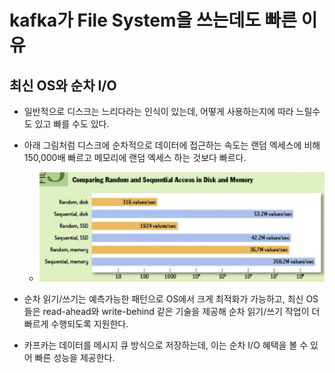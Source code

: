 # kafka가 File System을 쓰는데도 빠른 이유

## 최신 OS와 순차 I/O

- 일반적으로 디스크는 느리다라는 인식이 있는데, 어떻게 사용하는지에 따라 느릴수도 있고 빠를 수도 있다.
- 아래 그림처럼 디스크에 순차적으로 데이터에 접근하는 속도는 랜덤 엑세스에 비해 150,000배 빠르고 메모리에 랜덤 엑세스 하는 것보다 빠르다.

  - <img src="https://github.com/programmer-sjk/TIL/blob/main/images/devops/disk_io_performance.png" width="500">

- 순차 읽기/쓰기는 예측가능한 패턴으로 OS에서 크게 최적화가 가능하고, 최신 OS들은 read-ahead와 write-behind 같은 기술을 제공해 순차 읽기/쓰기 작업이 더 빠르게 수행되도록 지원한다.
- 카프카는 데이터를 메시지 큐 방식으로 저장하는데, 이는 순차 I/O 혜택을 볼 수 있어 빠른 성능을 제공한다.
